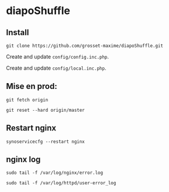 diapoShuffle
============

## Install

```
git clone https://github.com/grosset-maxime/diapoShuffle.git
```

Create and update `config/config.inc.php`.

Create and update `config/local.inc.php`.

## Mise en prod:

```
git fetch origin

git reset --hard origin/master
```

## Restart nginx

```
synoservicecfg --restart nginx
```

## nginx log

```
sudo tail -f /var/log/nginx/error.log
```

```
sudo tail -f /var/log/httpd/user-error_log
```
